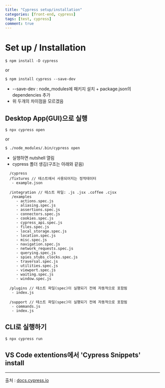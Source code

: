 ```yaml
---
title: "Cypress setup/installation"
categories: [front-end, cypress]
tags: [test, cypress]
comment: true
---
```


# Set up / Installation

    $ npm install -D cypress

or

    $ npm install cypress --save-dev

- --save-dev : node_modules에 패키지 설치 + package.json의 dependencies 추가
- 위 두개의 차이점을 모르겠음

## Desktop App(GUI)으로 실행

    $ npx cypress open

or

    $ ./node_modules/.bin/cypress open

- 실행하면 nutshell 열림
- cypress 폴더 생김(구조는 아래와 같음)

```
  /cypress
  /fixtures // 테스트에서 사용되어지는 정적테이터
   - example.json

  /integration // 테스트 파일: .js .jsx .coffee .cjsx
   /examples
     - actions.spec.js
     - aliasing.spec.js
     - assertions.spec.js
     - connectors.spec.js
     - cookies.spec.js
     - cypress_api.spec.js
     - files.spec.js
     - local_storage.spec.js
     - location.spec.js
     - misc.spec.js
     - navigation.spec.js
     - network_requests.spec.js
     - querying.spec.js
     - spies_stubs_clocks.spec.js
     - traversal.spec.js
     - utilities.spec.js
     - viewport.spec.js
     - waiting.spec.js
     - window.spec.js

  /plugins // 테스트 파일(spec)이 실행되기 전에 자동적으로 포함됨
   - index.js

  /support // 테스트 파일(spec)이 실행되기 전에 자동적으로 포함됨
   - commands.js
   - index.js
```

## CLI로 실행하기

    $ npx cypress run

## VS Code extentions에서 'Cypress Snippets' install

---

출처 : [docs.cypress.io](https://docs.cypress.io/guides/overview/why-cypress.html#In-a-nutshell)

